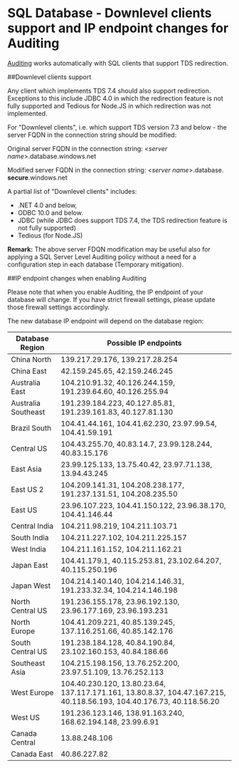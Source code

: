 <properties
    pageTitle="SQL Database downlevel clients support and IP endpoint changes for Auditing| Microsoft Azure"
    description="Learn about SQL Database downlevel clients support and IP endpoint changes for Auditing."
    services="sql-database"
    documentationCenter=""
    authors="ronitr"
    manager="jhubbard"
    editor=""/>

<tags
    ms.service="sql-database"
    ms.workload="data-management"
    ms.tgt_pltfrm="na"
    ms.devlang="na"
    ms.topic="article"
    ms.date="07/10/2016"
    ms.author="ronitr"/>

# <a name="sql-database----downlevel-clients-support-and-ip-endpoint-changes-for-auditing"></a>SQL Database -  Downlevel clients support and IP endpoint changes for Auditing


[Auditing](sql-database-auditing-get-started.md) works automatically with SQL clients that support TDS redirection.


##<a id="subheading-1"></a>Downlevel clients support

Any client which implements TDS 7.4 should also support redirection. Exceptions to this include JDBC 4.0 in which the redirection feature is not fully supported and Tedious for Node.JS in which redirection was not implemented.

For "Downlevel clients", i.e. which support TDS version 7.3 and below - the server FQDN in the connection string should be modified:

Original server FQDN in the connection string: <*server name*>.database.windows.net

Modified server FQDN in the connection string: <*server name*>.database. **secure**.windows.net

A partial list of "Downlevel clients" includes:

- .NET 4.0 and below,
- ODBC 10.0 and below.
- JDBC (while JDBC does support TDS 7.4, the TDS redirection feature is not fully supported)
- Tedious (for Node.JS)

**Remark:** The above server FDQN modification may be useful also for applying a SQL Server Level Auditing policy without a need for a configuration step in each database (Temporary mitigation).

##<a id="subheading-2"></a>IP endpoint changes when enabling Auditing

Please note that when you enable Auditing, the IP endpoint of your database will change. If you have strict firewall settings, please update those firewall settings accordingly.

The new database IP endpoint will depend on the database region:

| Database Region | Possible IP endpoints |
|----------|---------------|
| China North  | 139.217.29.176, 139.217.28.254 |
| China East  | 42.159.245.65, 42.159.246.245 |
| Australia East  | 104.210.91.32, 40.126.244.159, 191.239.64.60, 40.126.255.94 |
| Australia Southeast | 191.239.184.223, 40.127.85.81, 191.239.161.83, 40.127.81.130 |
| Brazil South  | 104.41.44.161, 104.41.62.230, 23.97.99.54, 104.41.59.191 |
| Central US  | 104.43.255.70, 40.83.14.7, 23.99.128.244, 40.83.15.176 |
| East Asia   | 23.99.125.133, 13.75.40.42, 23.97.71.138, 13.94.43.245 |
| East US 2 | 104.209.141.31, 104.208.238.177, 191.237.131.51, 104.208.235.50 |
| East US   | 23.96.107.223, 104.41.150.122, 23.96.38.170, 104.41.146.44 |
| Central India  | 104.211.98.219, 104.211.103.71 |
| South India   | 104.211.227.102, 104.211.225.157 |
| West India  | 104.211.161.152, 104.211.162.21 |
| Japan East   | 104.41.179.1, 40.115.253.81, 23.102.64.207, 40.115.250.196 |
| Japan West    | 104.214.140.140, 104.214.146.31, 191.233.32.34, 104.214.146.198 |
| North Central US  | 191.236.155.178, 23.96.192.130, 23.96.177.169, 23.96.193.231 |
| North Europe  | 104.41.209.221, 40.85.139.245, 137.116.251.66, 40.85.142.176 |
| South Central US  | 191.238.184.128, 40.84.190.84, 23.102.160.153, 40.84.186.66 |
| Southeast Asia  | 104.215.198.156, 13.76.252.200, 23.97.51.109, 13.76.252.113 |
| West Europe  | 104.40.230.120, 13.80.23.64, 137.117.171.161, 13.80.8.37, 104.47.167.215, 40.118.56.193, 104.40.176.73, 40.118.56.20 |
| West US  | 191.236.123.146, 138.91.163.240, 168.62.194.148, 23.99.6.91 |
| Canada Central  | 13.88.248.106 |
| Canada East  |  40.86.227.82 |
